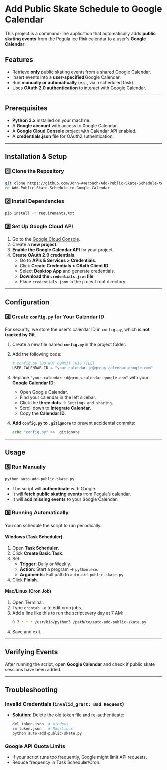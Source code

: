 # **Add Public Skate Schedule to Google Calendar**  

This project is a command-line application that automatically adds **public skating events** from the Pegula Ice Rink calendar to a user's **Google Calendar**.

## **Features**
- Retrieve **only** public skating events from a shared Google Calendar.
- Insert events into a **user-specified** Google Calendar.
- Run **manually or automatically** (e.g., via a scheduled task).
- Uses **OAuth 2.0 authentication** to interact with Google Calendar.

---

## **Prerequisites**
- **Python 3.x** installed on your machine.
- A **Google account** with access to Google Calendar.
- A **Google Cloud Console** project with Calendar API enabled.
- A **credentials.json** file for OAuth2 authentication.

---

## **Installation & Setup**
### **1️⃣ Clone the Repository**
```bash
git clone https://github.com/John-Auerbach/Add-Public-Skate-Schedule-to-Google-Calendar
cd Add-Public-Skate-Schedule-to-Google-Calendar
```

### **2️⃣ Install Dependencies**
```bash
pip install -r requirements.txt
```

### **3️⃣ Set Up Google Cloud API**
1. Go to the [Google Cloud Console](https://console.cloud.google.com/).
2. Create a **new project**.
3. **Enable the Google Calendar API** for your project.
4. **Create OAuth 2.0 credentials**:
   - Go to **APIs & Services > Credentials**.
   - Click **Create Credentials > OAuth Client ID**.
   - Select **Desktop App** and generate credentials.
   - **Download the `credentials.json` file**.
   - Place `credentials.json` in the project root directory.

---

## **Configuration**
### **4️⃣ Create `config.py` for Your Calendar ID**
For security, we store the user's calendar ID in `config.py`, which is **not tracked by Git**.

1. Create a new file named **`config.py`** in the project folder.
2. Add the following code:
   ```python
   # config.py (DO NOT COMMIT THIS FILE)
   USER_CALENDAR_ID = "your-calendar-id@group.calendar.google.com"
   ```
3. Replace `"your-calendar-id@group.calendar.google.com"` with your **Google Calendar ID**:
   - Open Google Calendar.
   - Find your calendar in the left sidebar.
   - Click the **three dots** → `Settings and sharing`.
   - Scroll down to **Integrate Calendar**.
   - Copy the **Calendar ID**.

4. **Add `config.py` to `.gitignore`** to prevent accidental commits:
   ```bash
   echo "config.py" >> .gitignore
   ```

---

## **Usage**
### **5️⃣ Run Manually**
```bash
python auto-add-public-skate.py
```

- The script will **authenticate** with Google.
- It will **fetch public skating events** from Pegula’s calendar.
- It will **add missing events** to your Google Calendar.

### **6️⃣ Running Automatically**
You can schedule the script to run periodically.

#### **Windows (Task Scheduler)**
1. Open **Task Scheduler**.
2. Click **Create Basic Task**.
3. Set:
   - **Trigger**: Daily or Weekly.
   - **Action**: Start a program → `python.exe`.
   - **Arguments**: Full path to `auto-add-public-skate.py`.
4. Click **Finish**.

#### **Mac/Linux (Cron Job)**
1. Open Terminal.
2. Type `crontab -e` to edit cron jobs.
3. Add a line like this to run the script every day at 7 AM:
   ```bash
   0 7 * * * /usr/bin/python3 /path/to/auto-add-public-skate.py
   ```
4. Save and exit.

---

## **Verifying Events**
After running the script, open **Google Calendar** and check if public skate sessions have been added.

---

## **Troubleshooting**
### **Invalid Credentials (`invalid_grant: Bad Request`)**
- **Solution:** Delete the old token file and re-authenticate:
  ```bash
  del token.json  # Windows
  rm token.json   # Mac/Linux
  python auto-add-public-skate.py
  ```

### **Google API Quota Limits**
- If your script runs too frequently, Google might limit API requests.
- Reduce frequency in Task Scheduler/Cron.

